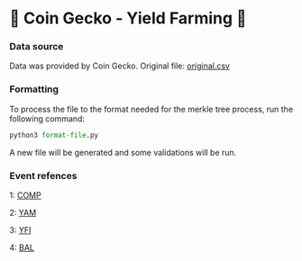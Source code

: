 # 🚜 Coin Gecko - Yield Farming 🚜

### Data source
Data was provided by Coin Gecko.
Original file: [original.csv](original.csv)

### Formatting
To process the file to the format needed for the merkle tree process, run the following command:
```py
python3 format-file.py
```

A new file will be generated and some validations will be run.

### Event refences
1: [COMP](https://app.poap.xyz/admin/events/coingecko-comp-yield-farmer-2020)

2: [YAM](https://app.poap.xyz/admin/events/coingecko-yam-yield-farmer-2020)

3: [YFI](https://app.poap.xyz/admin/events/coingecko-yfi-yield-farmer-2020)

4: [BAL](https://app.poap.xyz/admin/events/coingecko-bal-yield-farmer-2020)

